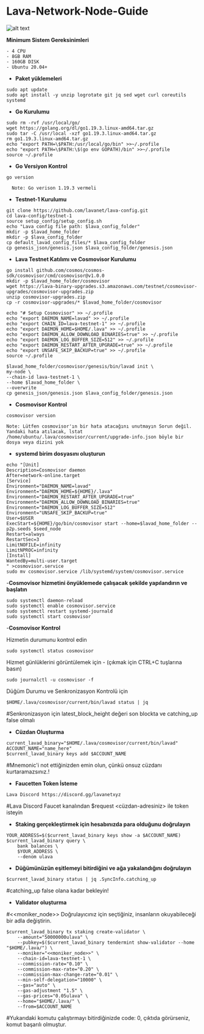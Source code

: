 
# **Lava-Network-Node-Guide**


![alt text](https://i.hizliresim.com/e5qbrvl.png)


**Minimum Sistem Gereksinimleri**
```
- 4 CPU
- 8GB RAM
- 160GB DISK
- Ubuntu 20.04+

```


- **Paket yüklemeleri**

```
sudo apt update
sudo apt install -y unzip logrotate git jq sed wget curl coreutils systemd
```

- **Go Kurulumu**

```
sudo rm -rvf /usr/local/go/
wget https://golang.org/dl/go1.19.3.linux-amd64.tar.gz
sudo tar -C /usr/local -xzf go1.19.3.linux-amd64.tar.gz
rm go1.19.3.linux-amd64.tar.gz
echo "export PATH=\$PATH:/usr/local/go/bin" >>~/.profile
echo "export PATH=\$PATH:\$(go env GOPATH)/bin" >>~/.profile
source ~/.profile
```


- **Go Versiyon Kontrol**

```
go version

  Note: Go verison 1.19.3 vermeli
```


- **Testnet-1 Kurulumu**

```
git clone https://github.com/lavanet/lava-config.git
cd lava-config/testnet-1
source setup_config/setup_config.sh
echo "Lava config file path: $lava_config_folder"
mkdir -p $lavad_home_folder
mkdir -p $lava_config_folder
cp default_lavad_config_files/* $lava_config_folder
cp genesis_json/genesis.json $lava_config_folder/genesis.json
```

- **Lava Testnet Katılımı ve Cosmovisor Kurulumu**

```
go install github.com/cosmos/cosmos-sdk/cosmovisor/cmd/cosmovisor@v1.0.0
mkdir -p $lavad_home_folder/cosmovisor
wget https://lava-binary-upgrades.s3.amazonaws.com/testnet/cosmovisor-upgrades/cosmovisor-upgrades.zip
unzip cosmovisor-upgrades.zip
cp -r cosmovisor-upgrades/* $lavad_home_folder/cosmovisor
```
```
echo "# Setup Cosmovisor" >> ~/.profile
echo "export DAEMON_NAME=lavad" >> ~/.profile
echo "export CHAIN_ID=lava-testnet-1" >> ~/.profile
echo "export DAEMON_HOME=$HOME/.lava" >> ~/.profile
echo "export DAEMON_ALLOW_DOWNLOAD_BINARIES=true" >> ~/.profile
echo "export DAEMON_LOG_BUFFER_SIZE=512" >> ~/.profile
echo "export DAEMON_RESTART_AFTER_UPGRADE=true" >> ~/.profile
echo "export UNSAFE_SKIP_BACKUP=true" >> ~/.profile
source ~/.profile
```
```
$lavad_home_folder/cosmovisor/genesis/bin/lavad init \
my-node \
--chain-id lava-testnet-1 \
--home $lavad_home_folder \
--overwrite
cp genesis_json/genesis.json $lava_config_folder/genesis.json
```
- **Cosmovisor Kontrol**
```
cosmovisor version

Note: Lütfen cosmovisor'ın bir hata atacağını unutmayın Sorun değil. Yandaki hata atılacak, lstat /home/ubuntu/.lava/cosmovisor/current/upgrade-info.json böyle bir dosya veya dizini yok
```

- **systemd birim dosyasını oluşturun**

```
echo "[Unit]
Description=Cosmovisor daemon
After=network-online.target
[Service]
Environment="DAEMON_NAME=lavad"
Environment="DAEMON_HOME=${HOME}/.lava"
Environment="DAEMON_RESTART_AFTER_UPGRADE=true"
Environment="DAEMON_ALLOW_DOWNLOAD_BINARIES=true"
Environment="DAEMON_LOG_BUFFER_SIZE=512"
Environment="UNSAFE_SKIP_BACKUP=true"
User=$USER
ExecStart=${HOME}/go/bin/cosmovisor start --home=$lavad_home_folder --p2p.seeds $seed_node
Restart=always
RestartSec=3
LimitNOFILE=infinity
LimitNPROC=infinity
[Install]
WantedBy=multi-user.target
" >cosmovisor.service
sudo mv cosmovisor.service /lib/systemd/system/cosmovisor.service
```


-**Cosmovisor hizmetini önyüklemede çalışacak şekilde yapılandırın ve başlatın**

```
sudo systemctl daemon-reload
sudo systemctl enable cosmovisor.service
sudo systemctl restart systemd-journald
sudo systemctl start cosmovisor
```


-**Cosmovisor Kontrol**

Hizmetin durumunu kontrol edin
```
sudo systemctl status cosmovisor

```

Hizmet günlüklerini görüntülemek için - (çıkmak için CTRL+C tuşlarına basın)
```
sudo journalctl -u cosmovisor -f
```

Düğüm Durumu ve Senkronizasyon Kontrolü için
```
$HOME/.lava/cosmovisor/current/bin/lavad status | jq
```
#Senkronizasyon için latest_block_height değeri son blockta ve catching_up false olmalı



- **Cüzdan Oluşturma**

```
current_lavad_binary="$HOME/.lava/cosmovisor/current/bin/lavad"
ACCOUNT_NAME="name_here"
$current_lavad_binary keys add $ACCOUNT_NAME
```
#Mnemonic'i not ettiğinizden emin olun, çünkü onsuz cüzdanı kurtaramazsınız.!



- **Faucetten Token İsteme**
```
Lava Discord https://discord.gg/lavanetxyz
```
#Lava Discord Faucet kanalından $request <cüzdan-adresiniz> ile token isteyin



- **Staking gerçekleştirmek için hesabınızda para olduğunu doğrulayın**

```
YOUR_ADDRESS=$($current_lavad_binary keys show -a $ACCOUNT_NAME)
$current_lavad_binary query \
    bank balances \
    $YOUR_ADDRESS \
    --denom ulava
```


- **Düğümünüzün eşitlemeyi bitirdiğini ve ağa yakalandığını doğrulayın**

```
$current_lavad_binary status | jq .SyncInfo.catching_up
```
#catching_up false olana kadar bekleyin!



- **Validator oluşturma**

#<<moniker_node>> Doğrulayıcınız için seçtiğiniz, insanların okuyabileceği bir adla değiştirin.
```
$current_lavad_binary tx staking create-validator \
    --amount="50000000ulava" \
    --pubkey=$($current_lavad_binary tendermint show-validator --home "$HOME/.lava/") \
    --moniker="<<moniker_node>>" \
    --chain-id=lava-testnet-1 \
    --commission-rate="0.10" \
    --commission-max-rate="0.20" \
    --commission-max-change-rate="0.01" \
    --min-self-delegation="10000" \
    --gas="auto" \
    --gas-adjustment "1.5" \
    --gas-prices="0.05ulava" \
    --home="$HOME/.lava/" \
    --from=$ACCOUNT_NAME
```
#Yukarıdaki komutu çalıştırmayı bitirdiğinizde code: 0, çıktıda görürseniz, komut başarılı olmuştur.




